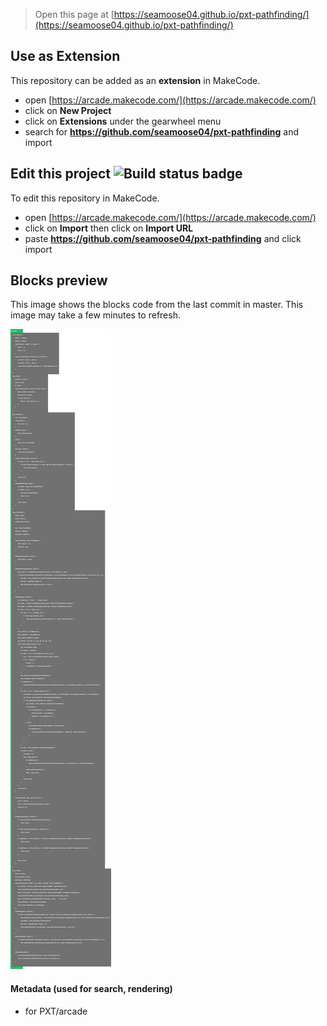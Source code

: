  


> Open this page at [https://seamoose04.github.io/pxt-pathfinding/](https://seamoose04.github.io/pxt-pathfinding/)

## Use as Extension

This repository can be added as an **extension** in MakeCode.

* open [https://arcade.makecode.com/](https://arcade.makecode.com/)
* click on **New Project**
* click on **Extensions** under the gearwheel menu
* search for **https://github.com/seamoose04/pxt-pathfinding** and import

## Edit this project ![Build status badge](https://github.com/seamoose04/pxt-pathfinding/workflows/MakeCode/badge.svg)

To edit this repository in MakeCode.

* open [https://arcade.makecode.com/](https://arcade.makecode.com/)
* click on **Import** then click on **Import URL**
* paste **https://github.com/seamoose04/pxt-pathfinding** and click import

## Blocks preview

This image shows the blocks code from the last commit in master.
This image may take a few minutes to refresh.

![A rendered view of the blocks](https://github.com/seamoose04/pxt-pathfinding/raw/master/.github/makecode/blocks.png)

#### Metadata (used for search, rendering)

* for PXT/arcade
<script src="https://makecode.com/gh-pages-embed.js"></script><script>makeCodeRender("{{ site.makecode.home_url }}", "{{ site.github.owner_name }}/{{ site.github.repository_name }}");</script>
